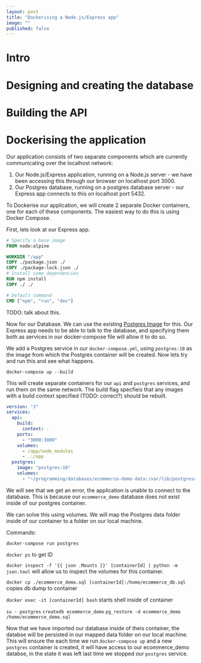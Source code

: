```yaml
---
layout: post
title: "Dockerising a Node.js/Express app"
image: ""
published: false
---
```


# Intro

# Designing and creating the database

# Building the API

# Dockerising the application

Our application consists of two separate components which are currently communicating over the localhost network:

1. Our Node.js/Express application, running on a Node.js server - we have been accessing this through our browser on localhost port 3000.
2. Our Postgres database, running on a postgres database server - our Express app connects to this on localhost port 5432.

To Dockerise our application, we will create 2 separate Docker containers, one for each of these components. The easiest way to do this is using Docker Compose.

First, lets look at our Express app.

```dockerfile
# Specify a base image
FROM node:alpine

WORKDIR "/app"
COPY ./package.json ./
COPY ./package-lock.json ./
# Install some dependencies
RUN npm install
COPY ./ ./

# Default command
CMD ["npm", "run", "dev"]
```

TODO: talk about this.

Now for our Database. We can use the existing [Postgres Image](https://hub.docker.com/_/postgres) for this. Our Express app needs to be able to talk to the database, and specifying them both as services in our docker-compose file will allow it to do so.

We add a Postgres service in our `docker-compose.yml`, using `postgres:10` as the image from which the Postgres container will be created. Now lets try and run this and see what happens. 

`docker-compose up --build`

This will create separate containers for our `api` and `postgres` services, and run them on the same network. The build flag specfieis that any images with a build context specified (TODO: correct?) should be rebuilt.

```yml
version: "3"
services:
  api:
    build: 
      context: .
    ports: 
      - "3000:3000"
    volumes:
      - /app/node_modules
      - .:/app
  postgres:
    image: "postgres:10"
    volumes:
      - "~/programming/databases/ecommerce-demo-data:/var/lib/postgresql/data"

```

We will see that we get an error, the application is unable to connect to the database. This is because our `ecommerce_demo` database does not exist inside of our postgres container.

We can solve this using volumes. We will map the Postgres data folder inside of our container to a folder on our local machine.

Commands:

`docker-compose run postgres`

`docker ps` to get ID

`docker inspect -f '{{ json .Mounts }}' [containerId] | python -m json.tool` will allow us to inspect the volumes for this container.

`docker cp ./ecommerce_demo.sql [containerId]:/home/ecommerce_db.sql`  copies db dump to container

`docker exec -it [containerId] bash` starts shell inside of container

`su - postgres` 
`createdb ecommerce_demo`
`pg_restore -d ecommerce_demo /home/ecommerce_demo.sql`

Now that we have imported our database inside of theis container, the databse will be persisted in our mapped data folder on our local machine. This will ensure the each time we run `docker-compose up` and a new `postgres` container is created, it will have access to our ecommerce_demo databse, in the state it was left last time we stopped our `postgres` service.


